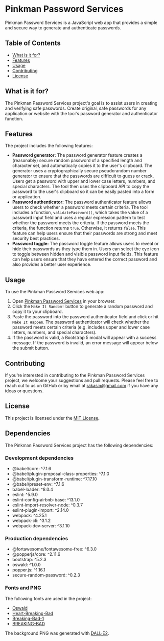 # Pinkman Password Services

Pinkman Password Services is a JavaScript web app that provides a simple and secure way to generate and authenticate passwords.

## Table of Contents

- [What is it for?](#what-is-it-for)
- [Features](#features)
- [Usage](#usage)
- [Contributing](#contributing)
- [License](#license)

## What is it for?

The Pinkman Password Services project's goal is to assist users in creating and verifying safe passwords. Create original, safe passwords for any application or website with the tool's password generator and authenticator function.

## Features

The project includes the following features:

- **Password generator:** The password generator feature creates a (reasonably) secure random password of a specified length and character set, and automatically copies it to the user's clipboard. The generator uses a cryptographically secure pseudorandom number generator to ensure that the passwords are difficult to guess or crack. Users get a password with upper and lower case letters, numbers, and special characters. The tool then uses the clipboard API to copy the password to the user's clipboard so it can be easily pasted into a form or application.
- **Password authenticator:** The password authenticator feature allows users to check whether a password meets certain criteria. The tool includes a function, `validatePassword()`, which takes the value of a password input field and uses a regular expression pattern to test whether the password meets the criteria. If the password meets the criteria, the function returns `true`. Otherwise, it returns `false`. This feature can help users ensure that their passwords are strong and meet security best practices.
- **Password toggle:** The password toggle feature allows users to reveal or hide their passwords as they type them in. Users can select the eye icon to toggle between hidden and visible password input fields. This feature can help users ensure that they have entered the correct password and also provides a better user experience.

## Usage

To use the Pinkman Password Services web app:

1. Open [Pinkman Password Services](https://purplekaz81.github.io/pinkman-password-services/) in your browser.
2. Click the `Make It Random!` button to generate a random password and copy it to your clipboard.
3. Paste the password into the password authenticator field and click or hit `Make It Happen`. The password authenticator will check whether the password meets certain criteria (e.g. includes upper and lower case letters, numbers, and special characters).
4. If the password is valid, a Bootstrap 5 modal will appear with a success message. If the password is invalid, an error message will appear below the submit button.

## Contributing

If you're interested in contributing to the Pinkman Password Services project, we welcome your suggestions and pull requests. Please feel free to reach out to us on GitHub or by email at rakasin@gmail.com if you have any ideas or questions.

## License

This project is licensed under the [MIT License](https://mit-license.org/).

## Dependencies

The Pinkman Password Services project has the following dependencies:

### Development dependencies

- @babel/core: ^7.1.6
- @babel/plugin-proposal-class-properties: ^7.1.0
- @babel/plugin-transform-runtime: ^7.17.10
- @babel/preset-env: ^7.1.6
- babel-loader: ^8.0.4
- eslint: ^5.9.0
- eslint-config-airbnb-base: ^13.1.0
- eslint-import-resolver-node: ^0.3.7
- eslint-plugin-import: ^2.14.0
- webpack: ^4.25.1
- webpack-cli: ^3.1.2
- webpack-dev-server: ^3.1.10

### Production dependencies

- @fortawesome/fontawesome-free: ^6.3.0
- @popperjs/core: ^2.11.6
- bootstrap: ^5.2.3
- oswald: ^1.0.0
- popper.js: ^1.16.1
- secure-random-password: ^0.2.3

### Fonts and PNG

The following fonts are used in the project:

- [Oswald](https://fonts.googleapis.com/css2?family=Oswald:wght@200;300;400;500&display=swap)
- [Heart-Breaking-Bad](https://www.dafont.com/heart-breaking-bad.font)
- [Breaking-Bad-1](https://www.dafont.com/breaking-b.font)
- [BREAKING-BAD](https://www.dafont.com/pt/breaking-bad.font)

The background PNG was generated with [DALL·E2](https://openai.com/dall-e-2/).

